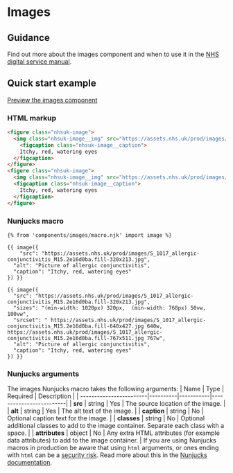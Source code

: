 # Images
## Guidance
Find out more about the images component and when to use it in the [NHS digital service
manual](https://beta.nhs.uk/service-manual/styles-components-patterns/images).
## Quick start example
[Preview the images component](https://nhsuk.github.io/nhsuk-frontend/components/images/index.html)
### HTML markup
```html
<figure class="nhsuk-image">
  <img class="nhsuk-image__img" src="https://assets.nhs.uk/prod/images/S_1017_allergic-conjunctivitis_M15.2e16d0ba.fill-320x213.jpg" alt="Picture of allergic conjunctivitis">
	<figcaption class="nhsuk-image__caption">
    Itchy, red, watering eyes
  </figcaption>
</figure>
<figure class="nhsuk-image">
  <img class="nhsuk-image__img" src="https://assets.nhs.uk/prod/images/S_1017_allergic-conjunctivitis_M15.2e16d0ba.fill-320x213.jpg" alt="Picture of allergic conjunctivitis" sizes="(min-width: 1020px)  min-width: 768px) 50vw, 100vw" srcset=" https://assets.nhs.uk/prod/images/S_1017_allergic-conjunctivitis_M15.2e16d0ba.fill-640x427.jpg 640w, https://assets.nhs.uk/prod/images/S_1017_allergic-conjunctivitis_M15.2e16d0ba.fill-767x511.jpg 767w">
  <figcaption class="nhsuk-image__caption">
    Itchy, red, watering eyes
  </figcaption>
</figure>
```
### Nunjucks macro
```
{% from 'components/images/macro.njk' import image %}

{{ image({
	"src": "https://assets.nhs.uk/prod/images/S_1017_allergic-conjunctivitis_M15.2e16d0ba.fill-320x213.jpg",
  "alt": "Picture of allergic conjunctivitis",
  "caption": "Itchy, red, watering eyes"
}) }}

{{ image({
  "src": "https://assets.nhs.uk/prod/images/S_1017_allergic-conjunctivitis_M15.2e16d0ba.fill-320x213.jpg",
  "sizes": "(min-width: 1020px) 320px,  (min-width: 768px) 50vw, 100vw",
  "srcset": " https://assets.nhs.uk/prod/images/S_1017_allergic-conjunctivitis_M15.2e16d0ba.fill-640x427.jpg 640w, https://assets.nhs.uk/prod/images/S_1017_allergic-conjunctivitis_M15.2e16d0ba.fill-767x511.jpg 767w", 
  "alt": "Picture of allergic conjunctivitis",
  "caption": "Itchy, red, watering eyes"
}) }}
```
### Nunjucks arguments
The images Nunjucks macro takes the following arguments:
| Name | Type | Required | Description |
| ------------------------|----------|-----------|-------------------------|
| **src** | string | Yes | The source location of the image. |
| **alt** | string | Yes | The alt text of the image. |
| **caption** | string | No | Optional caption text for the image. |
| **classes** | string | No | Optional additional classes to add to the image container. Separate each class with a
space. |
| **attributes** | object | No | Any extra HTML attributes (for example data attributes) to add to the image container.
|
If you are using Nunjucks macros in production be aware that using `html` arguments, or ones ending with `html` can be a
[security risk](https://developer.mozilla.org/en-US/docs/Glossary/Cross-site_scripting). Read more about this in the
[Nunjucks documentation](https://mozilla.github.io/nunjucks/api.html#user-defined-templates-warning).
